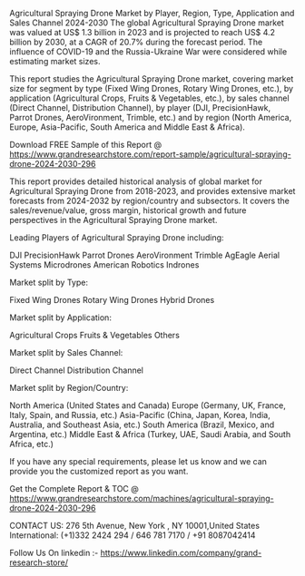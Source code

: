 Agricultural Spraying Drone Market by Player, Region, Type, Application and Sales Channel 2024-2030
The global Agricultural Spraying Drone market was valued at US$ 1.3 billion in 2023 and is projected to reach US$ 4.2 billion by 2030, at a CAGR of 20.7% during the forecast period. The influence of COVID-19 and the Russia-Ukraine War were considered while estimating market sizes.

This report studies the Agricultural Spraying Drone market, covering market size for segment by type (Fixed Wing Drones, Rotary Wing Drones, etc.), by application (Agricultural Crops, Fruits & Vegetables, etc.), by sales channel (Direct Channel, Distribution Channel), by player (DJI, PrecisionHawk, Parrot Drones, AeroVironment, Trimble, etc.) and by region (North America, Europe, Asia-Pacific, South America and Middle East & Africa).

Download FREE Sample of this Report @ https://www.grandresearchstore.com/report-sample/agricultural-spraying-drone-2024-2030-296

This report provides detailed historical analysis of global market for Agricultural Spraying Drone from 2018-2023, and provides extensive market forecasts from 2024-2032 by region/country and subsectors. It covers the sales/revenue/value, gross margin, historical growth and future perspectives in the Agricultural Spraying Drone market.

Leading Players of Agricultural Spraying Drone including:

DJI
PrecisionHawk
Parrot Drones
AeroVironment
Trimble
AgEagle Aerial Systems
Microdrones
American Robotics
Indrones

Market split by Type:

Fixed Wing Drones
Rotary Wing Drones
Hybrid Drones

Market split by Application:

Agricultural Crops
Fruits & Vegetables
Others

Market split by Sales Channel:

Direct Channel
Distribution Channel

Market split by Region/Country:

North America (United States and Canada)
Europe (Germany, UK, France, Italy, Spain, and Russia, etc.)
Asia-Pacific (China, Japan, Korea, India, Australia, and Southeast Asia, etc.)
South America (Brazil, Mexico, and Argentina, etc.)
Middle East & Africa (Turkey, UAE, Saudi Arabia, and South Africa, etc.)

If you have any special requirements, please let us know and we can provide you the customized report as you want.

Get the Complete Report & TOC @ https://www.grandresearchstore.com/machines/agricultural-spraying-drone-2024-2030-296

CONTACT US:
276 5th Avenue, New York , NY 10001,United States
International: (+1)332 2424 294 / 646 781 7170 / +91 8087042414

Follow Us On linkedin :- https://www.linkedin.com/company/grand-research-store/
